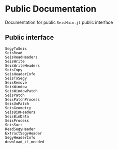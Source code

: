 # Public Documentation

Documentation for public `SeisMain.jl` public interface


## Public interface


```@docs
SegyToSeis
SeisRead
SeisReadHeaders
SeisWrite
SeisWriteHeaders
SeisCopy
SeisHeaderInfo
SeisToSegy
SeisRemove
SeisWindow
SeisWindowPatch
SeisPatch
SeisPatchProcess
SeisUnPatch
SeisGeometry
SeisBinHeaders
SeisBinData
SeisProcess
SeisSort
ReadSegyHeader
ExtractSegyHeader
SegyHeaderInfo
download_if_needed
```
